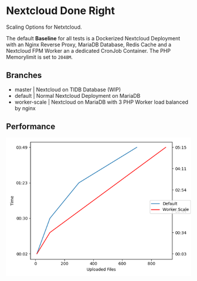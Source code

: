 # Nextcloud Done Right
Scaling Options for Netxtcloud.

The default **Baseline** for all tests is a Dockerized Nextcloud Deployment with an Nginx Reverse Proxy, MariaDB Database, Redis Cache and a Nextcloud FPM Worker an a dedicated CronJob Container. The PHP Memorylimit is set to `2048M`.

## Branches
+ master | Nextcloud on TIDB Database (WIP)
+ default | Normal Nextcloud Deployment on MariaDB
+ worker-scale | Nextcloud on MariaDB with 3 PHP Worker load balanced by nginx

## Performance
![](default.png)
